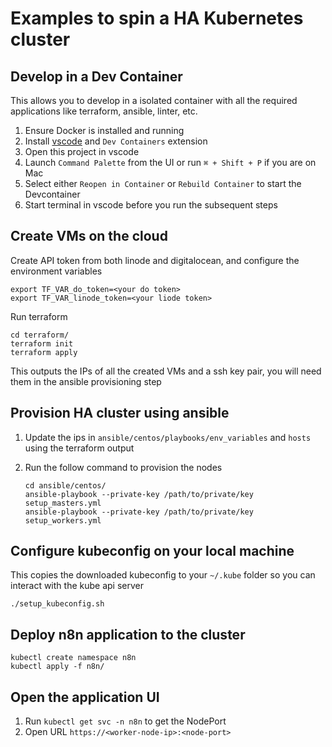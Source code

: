 # Examples to spin a HA Kubernetes cluster

## Develop in a Dev Container

This allows you to develop in a isolated container with all the required applications like terraform, ansible, linter, etc. 

1. Ensure Docker is installed and running
2. Install [vscode](https://code.visualstudio.com/) and `Dev Containers` extension
3. Open this project in vscode
4. Launch `Command Palette` from the UI or run `⌘ + Shift + P` if you are on Mac
5. Select either `Reopen in Container` or `Rebuild Container` to start the Devcontainer
6. Start terminal in vscode before you run the subsequent steps

## Create VMs on the cloud

Create API token from both linode and digitalocean, and configure the environment variables

```
export TF_VAR_do_token=<your do token>
export TF_VAR_linode_token=<your liode token>
```

Run terraform

```
cd terraform/
terraform init
terraform apply
```

This outputs the IPs of all the created VMs and a ssh key pair, you will need them in the ansible provisioning step


## Provision HA cluster using ansible

1. Update the ips in `ansible/centos/playbooks/env_variables` and `hosts` using the terraform output
1. Run the follow command to provision the nodes

    ```
    cd ansible/centos/
    ansible-playbook --private-key /path/to/private/key setup_masters.yml
    ansible-playbook --private-key /path/to/private/key setup_workers.yml
    ```

## Configure kubeconfig on your local machine

This copies the downloaded kubeconfig to your `~/.kube` folder so you can interact with the kube api server

```
./setup_kubeconfig.sh
```

## Deploy n8n application to the cluster

```
kubectl create namespace n8n
kubectl apply -f n8n/
```

## Open the application UI

1. Run `kubectl get svc -n n8n` to get the NodePort
1. Open URL `https://<worker-node-ip>:<node-port>`

